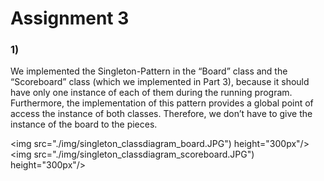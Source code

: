 <h1>Assignment 3</h1>
<h3>1)</h3>
<p>
We implemented the Singleton-Pattern in the “Board” class and the “Scoreboard” class (which we implemented in Part 3), 
because it should have only one instance of each of them during the running program. 
Furthermore, the implementation of this pattern provides a global point of access the instance of both classes. 
Therefore, we don’t have to give the instance of the board to the pieces.
</p>

<img src="./img/singleton_classdiagram_board.JPG") height="300px"/>
<img src="./img/singleton_classdiagram_scoreboard.JPG") height="300px"/>

